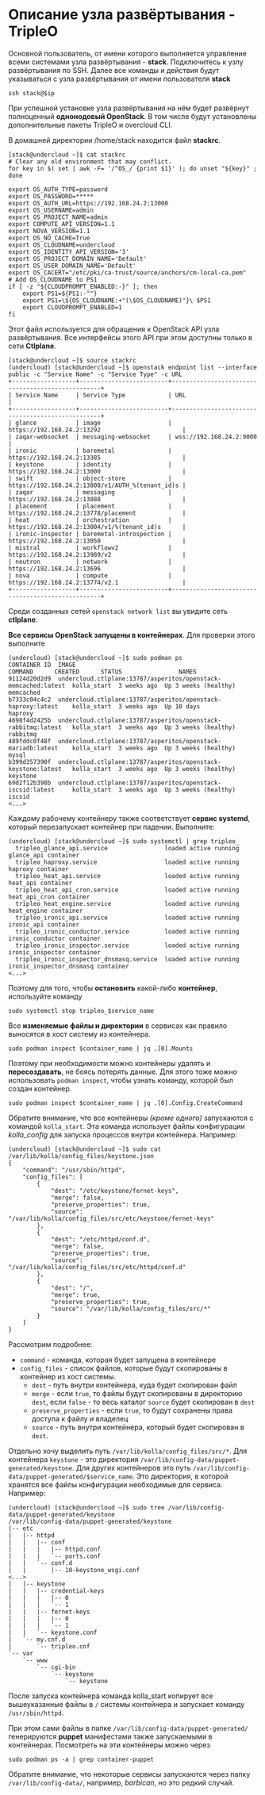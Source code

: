 # Описание узла развёртывания - TripleO

Основной пользователь, от имени которого выполняется управление всеми системами узла развёртывания - **stack**. 
Подключитесь к узлу развёртывания по SSH. 
Далее все команды и действия будут указываться с узла развёртывания от имени пользователя **stack**
~~~shell
ssh stack@$ip
~~~

При успешной установке узла развёртывания на нём будет развёрнут полноценный **однонодовый OpenStack**. 
В том числе будут установлены дополнительные пакеты TripleO и overcloud CLI. 

В домашней директории /home/stack находится файл **stackrc**.
~~~
[stack@undercloud ~]$ cat stackrc 
# Clear any old environment that may conflict.
for key in $( set | awk -F= '/^OS_/ {print $1}' ); do unset "${key}" ; done

export OS_AUTH_TYPE=password
export OS_PASSWORD=*****
export OS_AUTH_URL=https://192.168.24.2:13000
export OS_USERNAME=admin
export OS_PROJECT_NAME=admin
export COMPUTE_API_VERSION=1.1
export NOVA_VERSION=1.1
export OS_NO_CACHE=True
export OS_CLOUDNAME=undercloud
export OS_IDENTITY_API_VERSION='3'
export OS_PROJECT_DOMAIN_NAME='Default'
export OS_USER_DOMAIN_NAME='Default'
export OS_CACERT="/etc/pki/ca-trust/source/anchors/cm-local-ca.pem"
# Add OS_CLOUDNAME to PS1
if [ -z "${CLOUDPROMPT_ENABLED:-}" ]; then
    export PS1=${PS1:-""}
    export PS1=\${OS_CLOUDNAME:+"(\$OS_CLOUDNAME)"}\ $PS1
    export CLOUDPROMPT_ENABLED=1
fi
~~~

Этот файл используется для обращения к OpenStack API узла развёртывания. 
Все интерфейсы этого API при этом доступны только в сети **Ctlplane**. 

~~~
[stack@undercloud ~]$ source stackrc 
(undercloud) [stack@undercloud ~]$ openstack endpoint list --interface public -c "Service Name" -c "Service Type" -c URL
+------------------+-------------------------+--------------------------------------------------+
| Service Name     | Service Type            | URL                                              |
+------------------+-------------------------+--------------------------------------------------+
| glance           | image                   | https://192.168.24.2:13292                       |
| zaqar-websocket  | messaging-websocket     | wss://192.168.24.2:9000                          |
| ironic           | baremetal               | https://192.168.24.2:13385                       |
| keystone         | identity                | https://192.168.24.2:13000                       |
| swift            | object-store            | https://192.168.24.2:13808/v1/AUTH_%(tenant_id)s |
| zaqar            | messaging               | https://192.168.24.2:13888                       |
| placement        | placement               | https://192.168.24.2:13778/placement             |
| heat             | orchestration           | https://192.168.24.2:13004/v1/%(tenant_id)s      |
| ironic-inspector | baremetal-introspection | https://192.168.24.2:13050                       |
| mistral          | workflowv2              | https://192.168.24.2:13989/v2                    |
| neutron          | network                 | https://192.168.24.2:13696                       |
| nova             | compute                 | https://192.168.24.2:13774/v2.1                  |
+------------------+-------------------------+--------------------------------------------------+
~~~

Среди созданных сетей `openstack network list` вы увидите сеть **ctlplane**.

**Все сервисы OpenStack запущены в контейнерах**. Для проверки этого выполните
~~~
(undercloud) [stack@undercloud ~]$ sudo podman ps
CONTAINER ID  IMAGE                                                           COMMAND      CREATED      STATUS                NAMES
91124d20d2d9  undercloud.ctlplane:13787/asperitos/openstack-memcached:latest  kolla_start  3 weeks ago  Up 3 weeks (healthy)  memcached
b7333c04c4c2  undercloud.ctlplane:13787/asperitos/openstack-haproxy:latest    kolla_start  3 weeks ago  Up 10 days            haproxy
4698f4d2425b  undercloud.ctlplane:13787/asperitos/openstack-rabbitmq:latest   kolla_start  3 weeks ago  Up 3 weeks (healthy)  rabbitmq
489fddc0f48f  undercloud.ctlplane:13787/asperitos/openstack-mariadb:latest    kolla_start  3 weeks ago  Up 3 weeks (healthy)  mysql
b399d357390f  undercloud.ctlplane:13787/asperitos/openstack-keystone:latest   kolla_start  3 weeks ago  Up 3 weeks (healthy)  keystone
69d2f12b398b  undercloud.ctlplane:13787/asperitos/openstack-iscsid:latest     kolla_start  3 weeks ago  Up 3 weeks (healthy)  iscsid
<...>
~~~

Каждому рабочему контейнеру также соответствует **сервис systemd**, который перезапускает контейнер при падении. 
Выполните: 
~~~
(undercloud) [stack@undercloud ~]$ sudo systemctl | grep tripleo_
  tripleo_glance_api.service                loaded active running   glance_api container
  tripleo_haproxy.service                   loaded active running   haproxy container
  tripleo_heat_api.service                  loaded active running   heat_api container
  tripleo_heat_api_cron.service             loaded active running   heat_api_cron container
  tripleo_heat_engine.service               loaded active running   heat_engine container
  tripleo_ironic_api.service                loaded active running   ironic_api container
  tripleo_ironic_conductor.service          loaded active running   ironic_conductor container
  tripleo_ironic_inspector.service          loaded active running   ironic_inspector container
  tripleo_ironic_inspector_dnsmasq.service  loaded active running   ironic_inspector_dnsmasq container
<...>
~~~

Поэтому для того, чтобы **остановить** какой-либо **контейнер**, используйте команду 
~~~shell
sudo systemctl stop tripleo_$service_name
~~~

Все **изменяемые файлы и директории** в сервисах как правило выносятся в хост систему из контейнера.

~~~shell
sudo podman inspect $container_name | jq .[0].Mounts
~~~

Поэтому при необходимости можно контейнеры удалять и **пересоздавать**, не боясь потерять данные. 
Для этого тоже можно использовать `podman inspect`, чтобы узнать команду, которой был создан контейнер.

~~~shell
sudo podman inspect $container_name | jq .[0].Config.CreateCommand
~~~

Обратите внимание, что все контейнеры _(кроме одного)_ запускаются с командой `kolla_start`. 
Эта команда использует файлы конфигурации _kolla_config_ для запуска процессов внутри контейнера. 
Например:

~~~
(undercloud) [stack@undercloud ~]$ sudo cat /var/lib/kolla/config_files/keystone.json 
{
    "command": "/usr/sbin/httpd",
    "config_files": [
        {
            "dest": "/etc/keystone/fernet-keys",
            "merge": false,
            "preserve_properties": true,
            "source": "/var/lib/kolla/config_files/src/etc/keystone/fernet-keys"
        },
        {
            "dest": "/etc/httpd/conf.d",
            "merge": false,
            "preserve_properties": true,
            "source": "/var/lib/kolla/config_files/src/etc/httpd/conf.d"
        },
        {
            "dest": "/",
            "merge": true,
            "preserve_properties": true,
            "source": "/var/lib/kolla/config_files/src/*"
        }
    ]
}
~~~

Рассмотрим подробнее: 
* `command` - команда, которая будет запущена в контейнере
* `config_files` - список файлов, которые будут скопированы в контейнер из хост системы. 
  * `dest` - путь внутри контейнера, куда будет скопирован файл
  * `merge` - если `true`, то файлы будут скопированы в директорию `dest`, если `false` - то весь каталог `source` будет скопирован в `dest`
  * `preserve_properties` - если `true`, то будут сохранены права доступа к файлу и владелец
  * `source` - путь внутри контейнера, который будет скопирован в `dest`. 

Отдельно хочу выделить путь `/var/lib/kolla/config_files/src/*`.  Для контейнера `keystone` - это директория `/var/lib/config-data/puppet-generated/keystone`. 
Для других контейнеров это путь `/var/lib/config-data/puppet-generated/$service_name`. 
Это директория, в которой хранятся все файлы конфигурации необходимые для сервиса. 
Например: 

~~~
(undercloud) [stack@undercloud ~]$ sudo tree /var/lib/config-data/puppet-generated/keystone
/var/lib/config-data/puppet-generated/keystone
|-- etc
|   |-- httpd
|   |   |-- conf
|   |   |   |-- httpd.conf
|   |   |   `-- ports.conf
|   |   `-- conf.d
|   |       |-- 10-keystone_wsgi.conf
<...>
|   |-- keystone
|   |   |-- credential-keys
|   |   |   |-- 0
|   |   |   `-- 1
|   |   |-- fernet-keys
|   |   |   |-- 0
|   |   |   `-- 1
|   |   `-- keystone.conf
|   `-- my.cnf.d
|       `-- tripleo.cnf
`-- var
    `-- www
        `-- cgi-bin
            `-- keystone
                `-- keystone
~~~

После запуска контейнера команда kolla_start копирует все вышеуказанные файлы в `/` системы контейнера и запускает команду `/usr/sbin/httpd`. 

При этом сами файлы в папке `/var/lib/config-data/puppet-generated/` генерируются **puppet** манифестами также запускаемыми в контейнерах.
Посмотреть на эти контейнеры можно через 
~~~shell 
sudo podman ps -a | grep container-puppet
~~~

Обратите внимание, что некоторые сервисы запускаются через папку `/var/lib/config-data/`, например, _barbican_, но это редкий случай.
